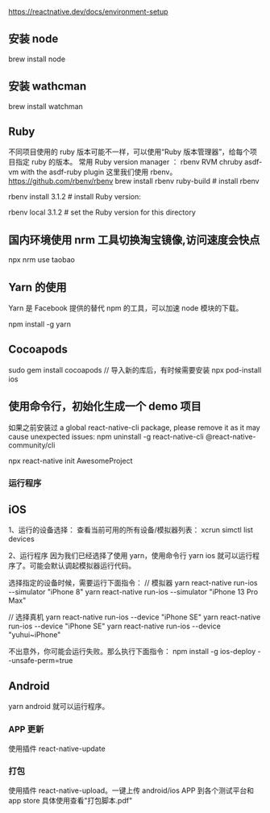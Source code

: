 https://reactnative.dev/docs/environment-setup

## 安装 node

brew install node

## 安装 wathcman

brew install watchman

## Ruby

不同项目使用的 ruby 版本可能不一样，可以使用“Ruby 版本管理器”，给每个项目指定 ruby 的版本。
常用 Ruby version manager ：
rbenv
RVM
chruby
asdf-vm with the asdf-ruby plugin
这里我们使用 rbenv。
https://github.com/rbenv/rbenv
brew install rbenv ruby-build # install rbenv

rbenv install 3.1.2 # install Ruby version:

rbenv local 3.1.2 # set the Ruby version for this directory

## 国内环境使用 nrm 工具切换淘宝镜像,访问速度会快点

npx nrm use taobao

## Yarn 的使用

Yarn 是 Facebook 提供的替代 npm 的工具，可以加速 node 模块的下载。

npm install -g yarn

## Cocoapods

sudo gem install cocoapods
// 导入新的库后，有时候需要安装
npx pod-install ios

## 使用命令行，初始化生成一个 demo 项目

如果之前安装过 a global react-native-cli package, please remove it as it may cause unexpected issues:
npm uninstall -g react-native-cli @react-native-community/cli

npx react-native init AwesomeProject

### 运行程序

## iOS

1、运行的设备选择：
查看当前可用的所有设备/模拟器列表：
xcrun simctl list devices

2、运行程序
因为我们已经选择了使用 yarn，使用命令行
yarn ios 就可以运行程序了。可能会默认调起模拟器运行代码。

选择指定的设备时候，需要运行下面指令：
// 模拟器
yarn react-native run-ios --simulator "iPhone 8"
yarn react-native run-ios --simulator "iPhone 13 Pro Max"

// 选择真机
yarn react-native run-ios --device "iPhone SE"
yarn react-native run-ios --device "iPhone SE"
yarn react-native run-ios --device "yuhui~iPhone"

不出意外，你可能会运行失败。那么执行下面指令：
npm install -g ios-deploy --unsafe-perm=true

## Android

yarn android 就可以运行程序。

### APP 更新

使用插件 react-native-update

### 打包

使用插件 react-native-upload。一键上传 android/ios APP 到各个测试平台和 app store
具体使用查看"打包脚本.pdf"
